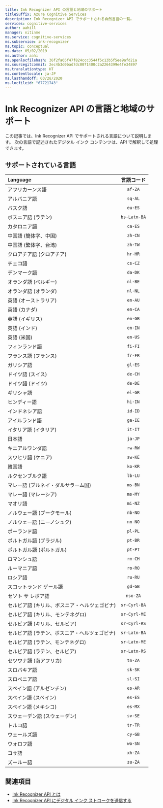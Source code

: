 ```yaml
---
title: Ink Recognizer API の言語と地域のサポート
titleSuffix: Azure Cognitive Services
description: Ink Recognizer API でサポートされる自然言語の一覧。
services: cognitive-services
author: aahill
manager: nitinme
ms.service: cognitive-services
ms.subservice: ink-recognizer
ms.topic: conceptual
ms.date: 05/02/2019
ms.author: aahi
ms.openlocfilehash: 36f2fa65f47f824ccc3544f5c13b5f5ee9afd21a
ms.sourcegitcommit: 2ec4b3d0bad7dc0071400c2a2264399e4fe34897
ms.translationtype: HT
ms.contentlocale: ja-JP
ms.lasthandoff: 03/28/2020
ms.locfileid: "67721743"
---
```

# <a name="language-and-region-support-for-the-ink-recognizer-api"></a>Ink Recognizer API の言語と地域のサポート

この記事では、Ink Recognizer API でサポートされる言語について説明します。 次の言語で記述されたデジタル インク コンテンツは、API で解釈して処理できます。

## <a name="supported-languages"></a>サポートされている言語

| Language                                   | 言語コード   |
|:-------------------------------------------|:---------------:|
| アフリカーンス語                                  |    `af-ZA`      |
| アルバニア語                                   |     `sq-AL`     |
| バスク語                                     |     `eu-ES`     |
| ボスニア語 (ラテン)                            | `bs-Latn-BA`    |
| カタロニア語                                    |     `ca-ES`     |
| 中国語 (簡体字、中国)                |     `zh-CN`     |
| 中国語 (繁体字、台湾)              |     `zh-TW`     |
| クロアチア語 (クロアチア)                         |     `hr-HR`     |
| チェコ語                                      |     `cs-CZ`     |
| デンマーク語                                     |     `da-DK`     |
| オランダ語 (ベルギー)                            |     `nl-BE`     |
| オランダ語 (オランダ)                        |     `nl-NL`     |
| 英語 (オーストラリア)                        |     `en-AU`     |
| 英語 (カナダ)                           |     `en-CA`     |
| 英語 (イギリス)                   |     `en-GB`     |
| 英語 (インド)                            |     `en-IN`     |
| 英語 (米国)                    |     `en-US`     |
| フィンランド語                                    |     `fi-FI`     |
| フランス語 (フランス)                            |     `fr-FR`     |
| ガリシア語                                   |     `gl-ES`     |
| ドイツ語 (スイス)                      |     `de-CH`     |
| ドイツ語 (ドイツ)                           |     `de-DE`     |
| ギリシャ語                                      |     `el-GR`     |
| ヒンディー語                                      |     `hi-IN`     |
| インドネシア語                                 |     `id-ID`     |
| アイルランド語                                      |     `ga-IE`     |
| イタリア語 (イタリア)                            |     `it-IT`     |
| 日本語                                   |     `ja-JP`     |
| キニアルワンダ語                                |     `rw-RW`     |
| スワヒリ語 (ケニア)                          |     `sw-KE`     |
| 韓国語                                     |     `ko-KR`     |
| ルクセンブルク語                              |     `lb-LU`     |
| マレー語 (ブルネイ・ダルサラーム国)                  |     `ms-BN`     |
| マレー語 (マレーシア)                           |     `ms-MY`     |
| マオリ語                                      |     `mi-NZ`     |
| ノルウェー語 (ブークモール)                         |     `nb-NO`     |
| ノルウェー語 (ニーノシュク)                        |     `nn-NO`     |
| ポーランド語                                     |     `pl-PL`     |
| ポルトガル語 (ブラジル)                        |     `pt-BR`     |
| ポルトガル語 (ポルトガル)                      |     `pt-PT`     |
| ロマンシュ語                                    |     `rm-CH`     |
| ルーマニア語                                   |     `ro-RO`     |
| ロシア語                                    |     `ru-RU`     |
| スコットランド ゲール語                            |     `gd-GB`     |
| セソト サ レボア語                           |    `nso-ZA`     |
| セルビア語 (キリル、ボスニア・ヘルツェゴビナ) |  `sr-Cyrl-BA`   |
| セルビア語 (キリル、モンテネグロ)             |  `sr-Cyrl-ME`   |
| セルビア語 (キリル、セルビア)                 |  `sr-Cyrl-RS`   |
| セルビア語 (ラテン、ボスニア・ヘルツェゴビナ)    |  `sr-Latn-BA`   |
| セルビア語 (ラテン、モンテネグロ)                |  `sr-Latn-ME`   |
| セルビア語 (ラテン、セルビア)                    |  `sr-Latn-RS`   |
| セツワナ語 (南アフリカ)                    |     `tn-ZA`     |
| スロバキア語                                     |     `sk-SK`     |
| スロベニア語                                  |     `sl-SI`     |
| スペイン語 (アルゼンチン)                        |     `es-AR`     |
| スペイン語 (スペイン)                            |     `es-ES`     |
| スペイン語 (メキシコ)                           |     `es-MX`     |
| スウェーデン語 (スウェーデン)                           |     `sv-SE`     |
| トルコ語                                    |     `tr-TR`     |
| ウェールズ語                                      |     `cy-GB`     |
| ウォロフ語                                      |     `wo-SN`     |
| コサ語                                      |     `xh-ZA`     |
| ズールー語                                       |     `zu-ZA`     |

## <a name="see-also"></a>関連項目

* [Ink Recognizer API とは](overview.md)
* [Ink Recognizer API にデジタル インク ストロークを送信する](concepts/send-ink-data.md)